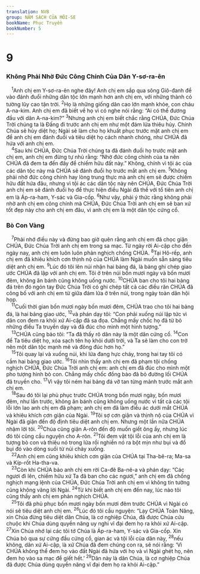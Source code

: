 ```yaml
---
translation: NVB
group: NĂM SÁCH CỦA MÔI-SE
bookName: Phục Truyền 
bookNumber: 5
---
```


<div class="title"><h1>9</h1><h3>Không Phải Nhờ Đức Công Chính Của Dân Y-sơ-ra-ên </h3></div>
<span class="verse phu_9_1"> <sup>1</sup>Anh chị em Y-sơ-ra-ên nghe đây! Anh chị em sắp qua sông Giô-đanh để vào đánh đuổi những dân tộc lớn mạnh hơn anh chị em, với những thành có tường lũy cao tận trời. </span>
<span class="verse phu_9_2"><sup>2</sup>Họ là những giống dân cao lớn mạnh khỏe, con cháu A-na-kim. Anh chị em đã biết về họ vì có nghe nói rằng: “Ai có thể đương đầu với dân A-na-kim?” </span>
<span class="verse phu_9_3"><sup>3</sup>Nhưng anh chị em biết chắc rằng CHÚA, Đức Chúa Trời chúng ta là Đấng đi trước anh chị em như một đám lửa thiêu hủy. Chính Chúa sẽ hủy diệt họ; Ngài sẽ làm cho họ khuất phục trước mặt anh chị em để anh chị em đánh đuổi và tiêu diệt họ cách nhanh chóng, như CHÚA đã hứa với anh chị em. <br/></span>
<span class="verse phu_9_4"> <sup>4</sup>Sau khi CHÚA, Đức Chúa Trời chúng ta đã đánh đuổi họ trước mặt anh chị em, anh chị em đừng tự nhủ rằng: “Nhờ đức công chính của ta nên CHÚA đã đem ta đến đây để chiếm hữu đất này.” Không, chính vì tội ác của các dân tộc này mà CHÚA sẽ đánh đuổi họ trước mắt anh chị em. </span>
<span class="verse phu_9_5"><sup>5</sup>Không phải nhờ đức công chính hay lòng trung thực mà anh chị em sẽ được chiếm hữu đất hứa đâu, nhưng vì tội ác các dân tộc này nên CHÚA, Đức Chúa Trời anh chị em sẽ đánh đuổi họ để thực hiện điều Ngài đã thề với tổ tiên anh chị em là Áp-ra-ham, Y-sác và Gia-cốp. </span>
<span class="verse phu_9_6"><sup>6</sup>Như vậy, phải ý thức rằng không phải nhờ anh chị em công chính mà CHÚA, Đức Chúa Trời anh chị em sẽ ban xứ tốt đẹp này cho anh chị em đâu, vì anh chị em là một dân tộc cứng cổ. <br/></span>
<div class="title"><h3>Bò Con Vàng </h3></div>
<span class="verse phu_9_7"> <sup>7</sup>Phải nhớ điều này và đừng bao giờ quên rằng anh chị em đã chọc giận CHÚA, Đức Chúa Trời anh chị em trong sa mạc. Từ ngày rời Ai-cập cho đến ngày nay, anh chị em luôn luôn phản nghịch chống CHÚA. </span>
<span class="verse phu_9_8"><sup>8</sup>Tại Hô-rếp, anh chị em đã khiêu khích cơn thịnh nộ của CHÚA làm Ngài muốn sẵn sàng tiêu diệt anh chị em. </span>
<span class="verse phu_9_9"><sup>9</sup>Lúc đó tôi lên núi nhận hai bảng đá, là bảng ghi chép giao ước CHÚA đã lập với anh chị em. Tôi ở trên núi bốn mươi ngày và bốn mươi đêm, không ăn bánh cũng không uống nước. </span>
<span class="verse phu_9_10"><sup>10</sup>CHÚA ban cho tôi hai bảng đá trên đó ngón tay Đức Chúa Trời có ghi chép tất cả các điều răn CHÚA đã công bố với anh chị em từ giữa đám lửa ở trên núi, trong ngày toàn dân hội họp. <br/></span>
<span class="verse phu_9_11"> <sup>11</sup>Cuối thời gian bốn mươi ngày bốn mươi đêm, CHÚA trao cho tôi hai bảng đá, là hai bảng giao ước, </span>
<span class="verse phu_9_12"><sup>12</sup>và phán dạy tôi: “Con phải xuống núi lập tức vì dân con đem ra khỏi xứ Ai-cập đã sa đọa. Chẳng mấy chốc họ đã từ bỏ những điều Ta truyền dạy và đã đúc cho mình một hình tượng.” <br/></span>
<span class="verse phu_9_13"> <sup>13</sup>CHÚA cũng bảo tôi: “Ta đã thấy rõ dân này là một dân cứng cổ. </span>
<span class="verse phu_9_14"><sup>14</sup>Con để Ta tiêu diệt họ, xóa sạch tên họ khỏi dưới trời, và Ta sẽ làm cho con trở nên một dân tộc mạnh mẽ và đông đúc hơn họ.” <br/></span>
<span class="verse phu_9_15"> <sup>15</sup>Tôi quay lại và xuống núi, khi lửa đang hực cháy, trong hai tay tôi có cầm hai bảng giao ước. </span>
<span class="verse phu_9_16"><sup>16</sup>Tôi nhìn thấy anh chị em đã phạm tội chống nghịch CHÚA, Đức Chúa Trời anh chị em: anh chị em đã đúc cho mình một pho tượng hình bò con. Chẳng mấy chốc đồng bào đã bỏ đường lối CHÚA đã truyền cho. </span>
<span class="verse phu_9_17"><sup>17</sup>Vì vậy tôi ném hai bảng đá vỡ tan từng mảnh trước mắt anh chị em. <br/></span>
<span class="verse phu_9_18"> <sup>18</sup>Sau đó tôi lại phủ phục trước CHÚA trong bốn mươi ngày, bốn mươi đêm, như lần trước, không ăn bánh cũng không uống nước vì tất cả các tội lỗi lớn lao anh chị em đã phạm; anh chị em đã làm điều ác dưới mắt CHÚA và khiêu khích cơn giận của Ngài. </span>
<span class="verse phu_9_19"><sup>19</sup>Tôi sợ cơn giận và thịnh nộ của CHÚA vì Ngài đã giận đến độ định tiêu diệt anh chị em. Nhưng một lần nữa CHÚA nhậm lời tôi. </span>
<span class="verse phu_9_20"><sup>20</sup>Chúa cũng giận A-rôn đến độ muốn giết ông ấy, nhưng lúc đó tôi cũng cầu nguyện cho A-rôn. </span>
<span class="verse phu_9_21"><sup>21</sup>Tôi đem vật tội lỗi của anh chị em là tượng bò con và thiêu nó trong lửa rồi nghiền nó ra bột mịn như bụi và đổ bụi đó vào dòng suối từ núi chảy xuống. <br/></span>
<span class="verse phu_9_22"> <sup>22</sup>Anh chị em cũng khiêu khích cơn giận của CHÚA tại Tha-bê-ra; Ma-sa và Kíp-rốt Ha-tha-va. <br/></span>
<span class="verse phu_9_23"> <sup>23</sup>Còn khi CHÚA bảo anh chị em rời Ca-đê Ba-nê-a và phán dạy: “Các ngươi đi lên, chiếm hữu xứ Ta đã ban cho các ngươi,” anh chị em đã chống nghịch mạng lệnh của CHÚA, Đức Chúa Trời anh chị em vì không tin tưởng cũng không vâng lời Ngài. </span>
<span class="verse phu_9_24"><sup>24</sup>Từ khi biết anh chị em đến nay, lúc nào tôi cũng thấy anh chị em phản nghịch CHÚA. <br/></span>
<span class="verse phu_9_25"> <sup>25</sup>Tôi đã phủ phục bốn mươi ngày bốn mươi đêm trước CHÚA vì Ngài có nói sẽ tiêu diệt anh chị em. </span>
<span class="verse phu_9_26"><sup>26</sup>Lúc đó tôi cầu nguyện: “Lạy CHÚA Toàn Năng, xin Chúa đừng tiêu diệt dân Chúa, là cơ nghiệp Chúa, đã được Chúa cứu chuộc khi Chúa dùng quyền năng uy nghi vĩ đại đem họ ra khỏi xứ Ai-cập. </span>
<span class="verse phu_9_27"><sup>27</sup>Xin Chúa nhớ lại các tôi tớ Chúa là Áp-ra-ham, Y-sác và Gia-cốp. Xin Chúa bỏ qua sự cứng đầu cứng cổ, gian ác và tội lỗi của dân này, </span>
<span class="verse phu_9_28"><sup>28</sup>nếu không, dân xứ Ai-cập, là xứ Chúa đã đem chúng con ra, sẽ nói rằng: ‘Vì CHÚA không thể đem họ vào đất Ngài đã hứa với họ và vì Ngài ghét họ, nên đem họ vào sa mạc để giết hết.’ </span>
<span class="verse phu_9_29"><sup>29</sup>Dân này là dân Chúa, là cơ nghiệp Chúa đã được Chúa dùng quyền năng vĩ đại đem họ ra khỏi Ai-cập.” <br/></span>
